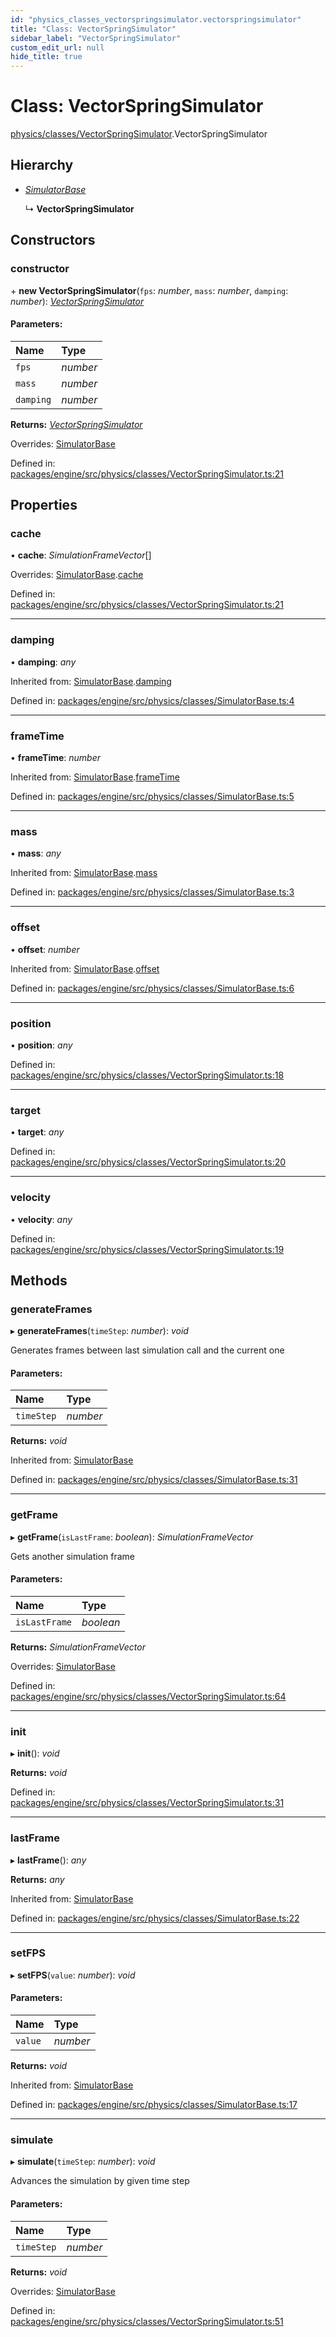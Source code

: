 ```yaml
---
id: "physics_classes_vectorspringsimulator.vectorspringsimulator"
title: "Class: VectorSpringSimulator"
sidebar_label: "VectorSpringSimulator"
custom_edit_url: null
hide_title: true
---
```


# Class: VectorSpringSimulator

[physics/classes/VectorSpringSimulator](../modules/physics_classes_vectorspringsimulator.md).VectorSpringSimulator

## Hierarchy

* [*SimulatorBase*](physics_classes_simulatorbase.simulatorbase.md)

  ↳ **VectorSpringSimulator**

## Constructors

### constructor

\+ **new VectorSpringSimulator**(`fps`: *number*, `mass`: *number*, `damping`: *number*): [*VectorSpringSimulator*](physics_classes_vectorspringsimulator.vectorspringsimulator.md)

#### Parameters:

Name | Type |
:------ | :------ |
`fps` | *number* |
`mass` | *number* |
`damping` | *number* |

**Returns:** [*VectorSpringSimulator*](physics_classes_vectorspringsimulator.vectorspringsimulator.md)

Overrides: [SimulatorBase](physics_classes_simulatorbase.simulatorbase.md)

Defined in: [packages/engine/src/physics/classes/VectorSpringSimulator.ts:21](https://github.com/xr3ngine/xr3ngine/blob/716a06460/packages/engine/src/physics/classes/VectorSpringSimulator.ts#L21)

## Properties

### cache

• **cache**: *SimulationFrameVector*[]

Overrides: [SimulatorBase](physics_classes_simulatorbase.simulatorbase.md).[cache](physics_classes_simulatorbase.simulatorbase.md#cache)

Defined in: [packages/engine/src/physics/classes/VectorSpringSimulator.ts:21](https://github.com/xr3ngine/xr3ngine/blob/716a06460/packages/engine/src/physics/classes/VectorSpringSimulator.ts#L21)

___

### damping

• **damping**: *any*

Inherited from: [SimulatorBase](physics_classes_simulatorbase.simulatorbase.md).[damping](physics_classes_simulatorbase.simulatorbase.md#damping)

Defined in: [packages/engine/src/physics/classes/SimulatorBase.ts:4](https://github.com/xr3ngine/xr3ngine/blob/716a06460/packages/engine/src/physics/classes/SimulatorBase.ts#L4)

___

### frameTime

• **frameTime**: *number*

Inherited from: [SimulatorBase](physics_classes_simulatorbase.simulatorbase.md).[frameTime](physics_classes_simulatorbase.simulatorbase.md#frametime)

Defined in: [packages/engine/src/physics/classes/SimulatorBase.ts:5](https://github.com/xr3ngine/xr3ngine/blob/716a06460/packages/engine/src/physics/classes/SimulatorBase.ts#L5)

___

### mass

• **mass**: *any*

Inherited from: [SimulatorBase](physics_classes_simulatorbase.simulatorbase.md).[mass](physics_classes_simulatorbase.simulatorbase.md#mass)

Defined in: [packages/engine/src/physics/classes/SimulatorBase.ts:3](https://github.com/xr3ngine/xr3ngine/blob/716a06460/packages/engine/src/physics/classes/SimulatorBase.ts#L3)

___

### offset

• **offset**: *number*

Inherited from: [SimulatorBase](physics_classes_simulatorbase.simulatorbase.md).[offset](physics_classes_simulatorbase.simulatorbase.md#offset)

Defined in: [packages/engine/src/physics/classes/SimulatorBase.ts:6](https://github.com/xr3ngine/xr3ngine/blob/716a06460/packages/engine/src/physics/classes/SimulatorBase.ts#L6)

___

### position

• **position**: *any*

Defined in: [packages/engine/src/physics/classes/VectorSpringSimulator.ts:18](https://github.com/xr3ngine/xr3ngine/blob/716a06460/packages/engine/src/physics/classes/VectorSpringSimulator.ts#L18)

___

### target

• **target**: *any*

Defined in: [packages/engine/src/physics/classes/VectorSpringSimulator.ts:20](https://github.com/xr3ngine/xr3ngine/blob/716a06460/packages/engine/src/physics/classes/VectorSpringSimulator.ts#L20)

___

### velocity

• **velocity**: *any*

Defined in: [packages/engine/src/physics/classes/VectorSpringSimulator.ts:19](https://github.com/xr3ngine/xr3ngine/blob/716a06460/packages/engine/src/physics/classes/VectorSpringSimulator.ts#L19)

## Methods

### generateFrames

▸ **generateFrames**(`timeStep`: *number*): *void*

Generates frames between last simulation call and the current one

#### Parameters:

Name | Type |
:------ | :------ |
`timeStep` | *number* |

**Returns:** *void*

Inherited from: [SimulatorBase](physics_classes_simulatorbase.simulatorbase.md)

Defined in: [packages/engine/src/physics/classes/SimulatorBase.ts:31](https://github.com/xr3ngine/xr3ngine/blob/716a06460/packages/engine/src/physics/classes/SimulatorBase.ts#L31)

___

### getFrame

▸ **getFrame**(`isLastFrame`: *boolean*): *SimulationFrameVector*

Gets another simulation frame

#### Parameters:

Name | Type |
:------ | :------ |
`isLastFrame` | *boolean* |

**Returns:** *SimulationFrameVector*

Overrides: [SimulatorBase](physics_classes_simulatorbase.simulatorbase.md)

Defined in: [packages/engine/src/physics/classes/VectorSpringSimulator.ts:64](https://github.com/xr3ngine/xr3ngine/blob/716a06460/packages/engine/src/physics/classes/VectorSpringSimulator.ts#L64)

___

### init

▸ **init**(): *void*

**Returns:** *void*

Defined in: [packages/engine/src/physics/classes/VectorSpringSimulator.ts:31](https://github.com/xr3ngine/xr3ngine/blob/716a06460/packages/engine/src/physics/classes/VectorSpringSimulator.ts#L31)

___

### lastFrame

▸ **lastFrame**(): *any*

**Returns:** *any*

Inherited from: [SimulatorBase](physics_classes_simulatorbase.simulatorbase.md)

Defined in: [packages/engine/src/physics/classes/SimulatorBase.ts:22](https://github.com/xr3ngine/xr3ngine/blob/716a06460/packages/engine/src/physics/classes/SimulatorBase.ts#L22)

___

### setFPS

▸ **setFPS**(`value`: *number*): *void*

#### Parameters:

Name | Type |
:------ | :------ |
`value` | *number* |

**Returns:** *void*

Inherited from: [SimulatorBase](physics_classes_simulatorbase.simulatorbase.md)

Defined in: [packages/engine/src/physics/classes/SimulatorBase.ts:17](https://github.com/xr3ngine/xr3ngine/blob/716a06460/packages/engine/src/physics/classes/SimulatorBase.ts#L17)

___

### simulate

▸ **simulate**(`timeStep`: *number*): *void*

Advances the simulation by given time step

#### Parameters:

Name | Type |
:------ | :------ |
`timeStep` | *number* |

**Returns:** *void*

Overrides: [SimulatorBase](physics_classes_simulatorbase.simulatorbase.md)

Defined in: [packages/engine/src/physics/classes/VectorSpringSimulator.ts:51](https://github.com/xr3ngine/xr3ngine/blob/716a06460/packages/engine/src/physics/classes/VectorSpringSimulator.ts#L51)

